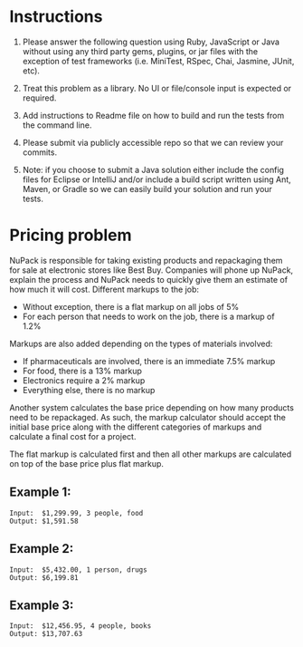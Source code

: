 Instructions
============

1. Please answer the following question using Ruby, JavaScript or Java without using any third party gems, plugins, or jar files with the exception of  test frameworks (i.e. MiniTest, RSpec, Chai, Jasmine, JUnit, etc).

2. Treat this problem as a library.  No UI or file/console input is expected or required.

3. Add instructions to Readme file on how to build and run the tests from the command line.

4. Please submit via publicly accessible repo so that we can review your commits.

5. Note: if you choose to submit a Java solution either include the config files for Eclipse or IntelliJ and/or include a build script written using Ant, Maven, or Gradle so we can easily build your solution and run your tests.

Pricing problem
===============

NuPack is responsible for taking existing products and repackaging them for sale at electronic stores like Best Buy. Companies will phone up NuPack, explain the process and NuPack needs to quickly give them an estimate of how much it will cost. Different markups to the job:

* Without exception, there is a flat markup on all jobs of 5%
* For each person that needs to work on the job, there is a markup of 1.2%

Markups are also added depending on the types of materials involved:

* If pharmaceuticals are involved, there is an immediate 7.5% markup
* For food, there is a 13% markup
* Electronics require a 2% markup
* Everything else, there is no markup

Another system calculates the base price depending on how many products need to be repackaged. As such, the markup calculator should accept the initial base price along with the different categories of markups and calculate a final cost for a project.

The flat markup is calculated first and then all other markups are calculated on top of the base price plus flat markup.

Example 1:
----------

    Input:  $1,299.99, 3 people, food
    Output: $1,591.58

Example 2:
----------

    Input:  $5,432.00, 1 person, drugs
    Output: $6,199.81

Example 3:
----------

    Input:  $12,456.95, 4 people, books
    Output: $13,707.63
